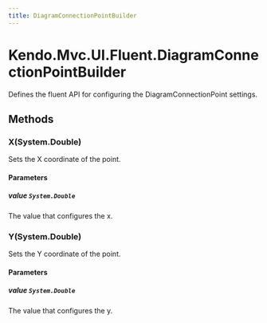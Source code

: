 ```yaml
---
title: DiagramConnectionPointBuilder
---
```


# Kendo.Mvc.UI.Fluent.DiagramConnectionPointBuilder
Defines the fluent API for configuring the DiagramConnectionPoint settings.




## Methods


### X(System.Double)
Sets the X coordinate of the point.


#### Parameters

##### value `System.Double`
The value that configures the x.





### Y(System.Double)
Sets the Y coordinate of the point.


#### Parameters

##### value `System.Double`
The value that configures the y.






